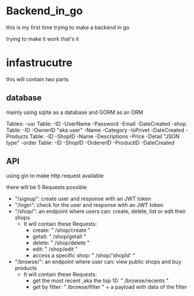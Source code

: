 # Backend_in_go
this is my first time trying to make a backend in go

trying to make it work that's it


# infastrucutre 
this will contain two parts

## database
mainly using sqlite as a database and GORM as an ORM

Tables:
-usr Table:
    -ID
    -UserName
    -Password
    -Email
    -DateCreated
-shop Table:
    -ID
    -OwnerID "aka user"
    -Name
    -Category
    -IsPrivet
    -DateCreated
-Products Table:
    -ID
    -ShopID
    -Name
    -Descriptions
    -Price
    -Detail "JSON type"
-order Table:
    -ID
    -ShopID
    -OrdererID
    -ProductID
    -DateCreated

## API
using gin to make http request available

there will be 5 Requests possible
- "/signup": create user and response with an JWT token
- "/login": check for the user and response with an JWT token
- "/shop/": an endpoint where users can: create, delete, list or edit their shops
    - It will contain these Requests:
        - create: " /shop/create "
        - getall: " /shop/getall "
        - delete: " /shop/delete "
        - edit:   " /shop/edit "
        - access a specific shop: " /shop/'shopId' "
- "/browse/": an endpoint where user can: view public shops and buy products
    - It will contain these Requests:
        - get the most recent ,aka the top 10: " /browse/recents "
        - get by filter: " /browse/filter " + a payload with data of the filter
